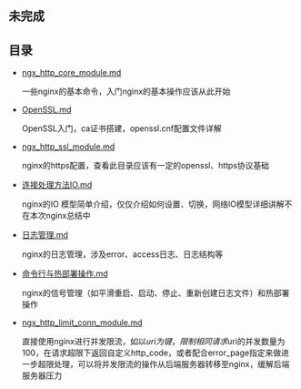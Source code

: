 ## 未完成

## 目录
* [ngx_http_core_module.md](https://github.com/Zhucola/advanced-nginx/blob/master/ngx_http_core_module.md)

    一些nginx的基本命令，入门nginx的基本操作应该从此开始
* [OpenSSL.md](https://github.com/Zhucola/advanced-nginx/blob/master/OpenSSL.md)

    OpenSSL入门，ca证书搭建，openssl.cnf配置文件详解
* [ngx_http_ssl_module.md](https://github.com/Zhucola/advanced-nginx/blob/master/ngx_http_ssl_module.md)

    nginx的https配置，查看此目录应该有一定的openssl、https协议基础

* [连接处理方法IO.md](https://github.com/Zhucola/advanced-nginx/blob/master/连接处理方法IO.md)

    nginx的IO 模型简单介绍，仅仅介绍如何设置、切换，网络IO模型详细讲解不在本次nginx总结中
    
* [日志管理.md](https://github.com/Zhucola/advanced-nginx/blob/master/日志管理.md)

    nginx的日志管理，涉及error、access日志、日志结构等
    
* [命令行与热部署操作.md](https://github.com/Zhucola/advanced-nginx/blob/master/命令行与热部署操作.md)

    nginx的信号管理（如平滑重启、启动、停止、重新创建日志文件）和热部署操作
    
* [ngx_http_limit_conn_module.md](https://github.com/Zhucola/advanced-nginx/blob/master/ngx_http_limit_conn_module.md)

    直接使用nginx进行并发限流，如以$uri为键，限制相同请求$uri的并发数量为100，在请求超限下返回自定义http_code，或者配合error_page指定来做进一步超限处理，可以将并发限流的操作从后端服务器转移至nginx，缓解后端服务器压力
